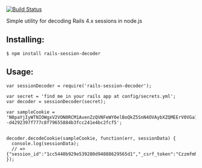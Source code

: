 [![Build Status](https://travis-ci.org/smirzaei/node-rails-session.svg?branch=master)](https://travis-ci.org/smirzaei/node-rails-session)

Simple utility for decoding Rails 4.x sessions in node.js

Installing:
----------

    $ npm install rails-session-decoder

Usage:
-------------

    var sessionDecoder = require('rails-session-decoder');

    var secret = 'find me in your rails app at config/secrets.yml';
    var decoder = sessionDecoder(secret);

    var sampleCookie = 'N0paYjIyWTNIOWgxV2VON0RCM1AvenZzQVNFeWY0elBoQkZ5SnN4OVAybXZQMEErV0VGa1luM2VmYTg4cEk0Y2paVUtMUW8xbEQyUE5VbFJ1OTZUeWJiODdYNkxZSWxvYUtiaE1ucy9LM1BMUy8yd0N0ZExZQzYzUVFsaGZ4M044MjdOdWNJYWhMbW5HOTJpY2UzQUdBPT0tLWtuWk9IWVJpakpWak5oSmZ2d2VLbWc9PQ==--d4292397f777c8f79655884b3fcc241e4bc2fcf5';


    decoder.decodeCookie(sampleCookie, function(err, sessionData) {
	  console.log(sessionData);
	  // => {"session_id":"1cc5440b929e539280d94888629565d1","_csrf_token":"CzzmfmhiXOMfGDsL4wkUNsvgyjG7215I73e6bXX1MlQ="}
    });